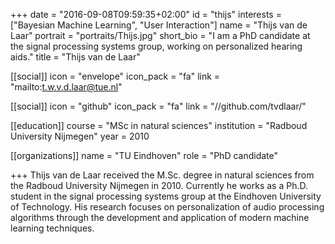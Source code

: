 +++
date = "2016-09-08T09:59:35+02:00"
id = "thijs"
interests = ["Bayesian Machine Learning", "User Interaction"]
name = "Thijs van de Laar"
portrait = "portraits/Thijs.jpg"
short_bio = "I am a PhD candidate at the signal processing systems group, working on personalized hearing aids."
title = "Thijs van de Laar"

[[social]]
    icon = "envelope"
    icon_pack = "fa"
    link = "mailto:t.w.v.d.laar@tue.nl"

[[social]]
    icon = "github"
    icon_pack = "fa"
    link = "//github.com/tvdlaar/"

[[education]]
    course = "MSc in natural sciences"
    institution = "Radboud University Nijmegen"
    year = 2010

[[organizations]]
    name = "TU Eindhoven"
    role = "PhD candidate"

+++
Thijs van de Laar received the M.Sc. degree in natural sciences from the Radboud University Nijmegen in 2010. Currently he works as a Ph.D. student in the signal processing systems group at the Eindhoven University of Technology. His research focuses on personalization of audio processing algorithms through the development and application of modern machine learning techniques.